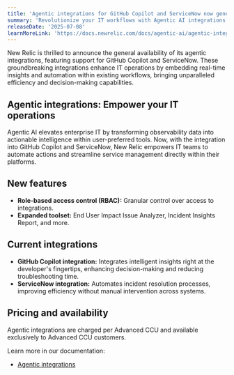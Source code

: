 ```yaml
---
title: 'Agentic integrations for GitHub Copilot and ServiceNow now generally available'
summary: 'Revolutionize your IT workflows with Agentic AI integrations'
releaseDate: '2025-07-08'
learnMoreLink: 'https://docs.newrelic.com/docs/agentic-ai/agentic-integration/introduction-agentic-ai'
---
```


New Relic is thrilled to announce the general availability of its agentic integrations, featuring support for GitHub Copilot and ServiceNow. These groundbreaking integrations enhance IT operations by embedding real-time insights and automation within existing workflows, bringing unparalleled efficiency and decision-making capabilities.

## Agentic integrations: Empower your IT operations 
Agentic AI elevates enterprise IT by transforming observability data into actionable intelligence within user-preferred tools. Now, with the integration into GitHub Copilot and ServiceNow, New Relic empowers IT teams to automate actions and streamline service management directly within their platforms.

## New features
- **Role-based access control (RBAC):** Granular control over access to integrations.
- **Expanded toolset:** End User Impact Issue Analyzer, Incident Insights Report, and more.

## Current integrations
- **GitHub Copilot integration:** Integrates intelligent insights right at the developer's fingertips, enhancing decision-making and reducing troubleshooting time.
- **ServiceNow integration:** Automates incident resolution processes, improving efficiency without manual intervention across systems.

## Pricing and availability
Agentic integrations are charged per Advanced CCU and available exclusively to Advanced CCU customers.

Learn more in our documentation:
<!-- - [Blog post]() -->
- [Agentic integrations](https://docs.newrelic.com/docs/agentic-ai/agentic-integration/introduction-agentic-ai)

